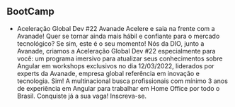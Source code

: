 ## BootCamp

- Aceleração Global Dev #22 Avanade
Acelere e saia na frente com a Avanade! Quer se tornar ainda mais hábil e confiante para o mercado tecnológico? Se sim, este é o seu momento! Nós da DIO, junto a Avanade, criamos a Aceleração Global Dev #22 especialmente para você: um programa imersivo para atualizar seus conhecimentos sobre Angular em workshops exclusivos no dia 12/03/2022, liderados por experts da Avanade, empresa global referência em inovação e tecnologia. Sim! A multinacional busca profissionais com mínimo 3 anos de experiência em Angular para trabalhar em Home Office por todo o Brasil. Conquiste já a sua vaga! Inscreva-se.


